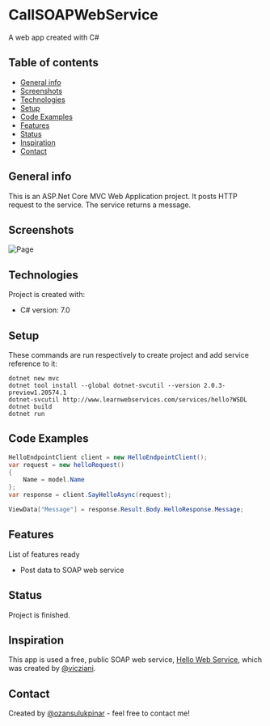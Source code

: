 # CallSOAPWebService
A web app created with C#

## Table of contents
* [General info](#general-info)
* [Screenshots](#screenshots)
* [Technologies](#technologies)
* [Setup](#setup)
* [Code Examples](#code-examples)
* [Features](#features)
* [Status](#status)
* [Inspiration](#inspiration)
* [Contact](#contact)

## General info
This is an ASP.Net Core MVC Web Application project. It posts HTTP request to the service. The service returns a message.

## Screenshots
![Page](https://user-images.githubusercontent.com/52232302/117070907-101bdc80-ad37-11eb-9c7f-e5aed543a67d.JPG)
	
## Technologies
Project is created with:
* C# version: 7.0

## Setup
These commands are run respectively to create project and add service reference to it:
```
dotnet new mvc
dotnet tool install --global dotnet-svcutil --version 2.0.3-preview1.20574.1
dotnet-svcutil http://www.learnwebservices.com/services/hello?WSDL
dotnet build
dotnet run
```

## Code Examples
```csharp
HelloEndpointClient client = new HelloEndpointClient();
var request = new helloRequest()
{
    Name = model.Name
};
var response = client.SayHelloAsync(request);

ViewData["Message"] = response.Result.Body.HelloResponse.Message;
```

## Features
List of features ready

* Post data to SOAP web service

## Status
Project is finished.

## Inspiration
This app is used a free, public SOAP web service, [Hello Web Service](http://www.learnwebservices.com/services/hello?WSDL), which was created by [@vicziani](https://github.com/vicziani).

## Contact
Created by [@ozansulukpinar](https://github.com/ozansulukpinar) - feel free to contact me!
